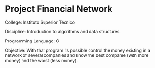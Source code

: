 # Project Financial Network

College: Instituto Superior Técnico

Discipline: Introduction to algorithms and data structures

Programming Language: C

Objective: With that program its possible control the money existing in a network of several companies and know the best companie (with more money) and the worst (less money).
